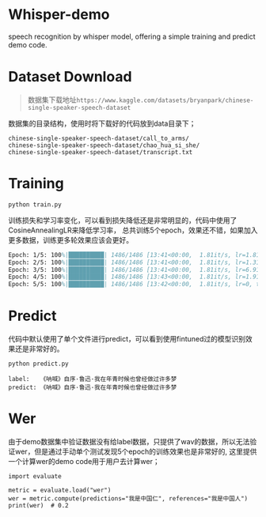 # Whisper-demo
speech recognition by whisper model, offering a simple training and predict demo code.


# Dataset Download
> 数据集下载地址`https://www.kaggle.com/datasets/bryanpark/chinese-single-speaker-speech-dataset`

数据集的目录结构，使用时将下载好的代码放到data目录下；
```
chinese-single-speaker-speech-dataset/call_to_arms/
chinese-single-speaker-speech-dataset/chao_hua_si_she/
chinese-single-speaker-speech-dataset/transcript.txt
```

# Training
```
python train.py
```

训练损失和学习率变化，可以看到损失降低还是非常明显的，代码中使用了CosineAnnealingLR来降低学习率，
总共训练5个epoch，效果还不错，如果加入更多数据，训练更多轮效果应该会更好。

```tex
Epoch: 1/5: 100%|██████████| 1486/1486 [13:41<00:00,  1.81it/s, lr=1.81e-5, train average loss=0.221, train loss=0.129] 
Epoch: 2/5: 100%|██████████| 1486/1486 [13:41<00:00,  1.81it/s, lr=1.31e-5, train average loss=0.103, train loss=0.379]  
Epoch: 3/5: 100%|██████████| 1486/1486 [13:41<00:00,  1.81it/s, lr=6.91e-6, train average loss=0.045, train loss=0.0376]   
Epoch: 4/5: 100%|██████████| 1486/1486 [13:43<00:00,  1.81it/s, lr=1.91e-6, train average loss=0.0126, train loss=0.000637]
Epoch: 5/5: 100%|██████████| 1486/1486 [13:42<00:00,  1.81it/s, lr=0, train average loss=0.00256, train loss=0.000263] 
```


# Predict
代码中默认使用了单个文件进行predict，可以看到使用fintuned过的模型识别效果还是非常好的。
```
python predict.py
```
```
label:   《呐喊》自序·鲁迅·我在年青时候也曾经做过许多梦
predict: 《呐喊》自序·鲁迅·我在年青时候也曾经做过许多梦
```


# Wer
由于demo数据集中验证数据没有给label数据，只提供了wav的数据，所以无法验证wer，但是通过手动单个测试发现5个epoch的训练效果也是非常好的,
这里提供一个计算wer的demo code用于用户去计算wer；
```
import evaluate

metric = evaluate.load("wer")
wer = metric.compute(predictions="我是中国仁", references="我是中国人")
print(wer)  # 0.2
```

